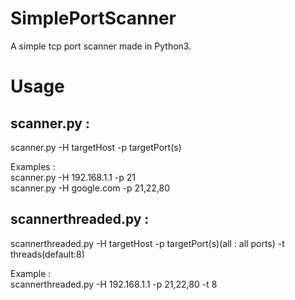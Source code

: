# SimplePortScanner
A simple tcp port scanner made in Python3.


# Usage

## scanner.py : 
scanner.py -H targetHost -p targetPort(s)

Examples : \
scanner.py -H 192.168.1.1 -p 21\
scanner.py -H google.com -p 21,22,80


## scannerthreaded.py : 
scannerthreaded.py -H targetHost -p targetPort(s)(all : all ports) -t threads(default:8)

Example : \
scannerthreaded.py -H 192.168.1.1 -p 21,22,80 -t 8
